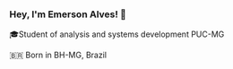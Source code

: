 ### Hey, I'm Emerson Alves!  👋

🎓Student of analysis and systems development PUC-MG



🇧🇷  Born in BH-MG, Brazil  


